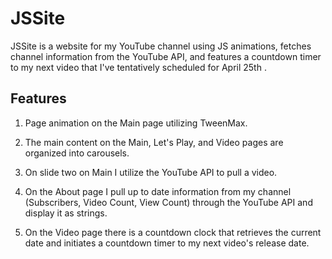 # JSSite

JSSite is a website for my YouTube channel using JS animations, fetches channel information from the YouTube API, and features a countdown timer to my next video that I've tentatively scheduled for April 25th .

## Features

1) Page animation on the Main page utilizing TweenMax.

2) The main content on the Main, Let's Play, and Video pages are organized into carousels.
3) On slide two on Main I utilize the YouTube API to pull a video. 
4) On the About page I pull up to date information from my channel (Subscribers, Video Count, View Count)  through the YouTube API and display it
as strings.
5) On the Video page there is a countdown clock that retrieves the current date and initiates a countdown timer to my next video's release date. 
